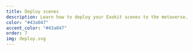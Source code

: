 ```yaml
---
title: Deploy scenes
description: Learn how to deploy your Exokit scenes to the metaverse.
color: "#43a047"
accent_color: "#43a047"
order: 7
img: deploy.svg
---
```

